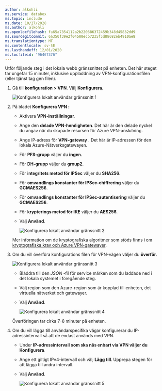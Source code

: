 ```yaml
---
author: alkohli
ms.service: databox
ms.topic: include
ms.date: 10/27/2020
ms.author: alkohli
ms.openlocfilehash: fa65a7354112a2b220686372459b348d45832dd9
ms.sourcegitcommit: 6a350f39e2f04500ecb7235f5d88682eb4910ae8
ms.translationtype: MT
ms.contentlocale: sv-SE
ms.lasthandoff: 12/01/2020
ms.locfileid: "96467376"
---
```

Utför följande steg i det lokala webb gränssnittet på enheten. Det här steget tar ungefär 15 minuter, inklusive uppladdning av VPN-konfigurationsfilen (eller tjänst tag gen filen). 

1. Gå till **konfiguration > VPN**. Välj **Konfigurera**.

    ![Konfigurera lokalt användar gränssnitt 1](../articles/databox-online/media/azure-stack-edge-pro-r-configure-vpn-powershell/configure-vpn-local-ui-1.png)

2. På bladet **Konfigurera VPN** :

    - Aktivera **VPN-inställningar**.
    - Ange den **delade VPN-hemligheten**. Det här är den delade nyckel du angav när du skapade resursen för Azure VPN-anslutning.
    - Ange IP-adress för **VPN-gateway** . Det här är IP-adressen för den lokala Azure-Nätverksgatewayen.
    - För **PFS-grupp** väljer du **ingen**. 
    - För **DH-grupp** väljer du **group2**.
    - För **integritets metod för IPSec** väljer du **SHA256**.
    - För **omvandlings konstanter för IPSec-chiffrering** väljer du **GCMAES256**.
    - För **omvandlings konstanter för IPSec-autentisering** väljer du **GCMAES256**.
    - För **krypterings metod för IKE** väljer du **AES256**.
    - Välj **Använd**.

        ![Konfigurera lokalt användar gränssnitt 2](../articles/databox-online/media/azure-stack-edge-pro-r-configure-vpn-powershell/configure-vpn-local-ui-2.png)

    Mer information om de kryptografiska algoritmer som stöds finns i [om kryptografiska krav och Azure VPN-gatewayer](../articles/vpn-gateway/vpn-gateway-about-compliance-crypto.md#ipsecike-policy-faq). 

3. Om du vill överföra konfigurations filen för VPN-vägen väljer du **överför**. 

    ![Konfigurera lokalt användar gränssnitt 3](../articles/databox-online/media/azure-stack-edge-pro-r-configure-vpn-powershell/configure-vpn-local-ui-3.png)

    - Bläddra till den *JSON* -fil för service märken som du laddade ned i det lokala systemet i föregående steg.
    - Välj region som den Azure-region som är kopplad till enheten, det virtuella nätverket och gatewayer.
    - Välj **Använd**.

        ![Konfigurera lokalt användar gränssnitt 4](../articles/databox-online/media/azure-stack-edge-pro-r-configure-vpn-powershell/configure-vpn-local-ui-4.png)
    
    Överföringen tar cirka 7-8 minuter på enheten.

4. Om du vill lägga till användarspecifika vägar konfigurerar du IP-adressintervall så att de endast används med VPN. 

    - Under **IP-adressintervall som ska nås enbart via VPN väljer du** **Konfigurera**.
    - Ange ett giltigt IPv4-intervall och välj **Lägg till**. Upprepa stegen för att lägga till andra intervall.
    - Välj **Använd**.

        ![Konfigurera lokalt användar gränssnitt 5](../articles/databox-online/media/azure-stack-edge-pro-r-configure-vpn-powershell/configure-vpn-local-ui-5.png)

